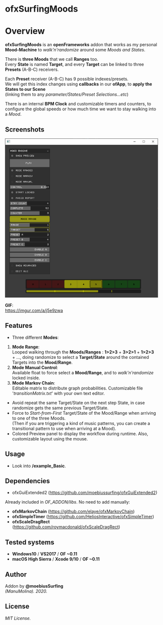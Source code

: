 ofxSurfingMoods
=============================

# Overview
**ofxSurfingMoods** is an **openFrameworks** addon that works as my personal **Mood-Machine** to *walk'n'randomize* around some *Moods and States*.  

There is **three Moods** that we call **Ranges** too.  
Every **State** is named **Target**, and every **Target** can be linked to three **Presets** (A-B-C) receivers.  

Each **Preset** receiver (A-B-C) has 9 possible indexes/presets.  
We will get this index changes using **callbacks** in our **ofApp**, to **apply the States to our Scene**  
(linking them to any *parameter/States/Preset Selections...etc*)

There is an internal **BPM Clock** and customizable timers and counters, to configure the global speeds or how much time we want to stay walking into a *Mood*.  

## Screenshots
![image](/readme_images/Capture1.PNG?raw=true "image")  

**GIF**:  
https://imgur.com/a/j5e9zwa

## Features
- Three different **Modes**:
1. **Mode Range**:  
Looped walking through the **Moods/Ranges** : **1>2>3** + **3>2>1** + **1>2>3** + ..., doing randomize to select a **Target/State** around the contained Targets into the **Mood/Range**.
2. **Mode Manual Control**:  
Available float to force select a **Mood/Range**, and to *walk'n'randomize* locked inside.
3. **Mode Markov Chain**:  
Editable matrix to distribute graph probabilities. Customizable file '*transitionMatrix.txt*' with your own text editor. 
- Avoid repeat the same Target/State on the next step State, in case randomize gets the same previous Target/State.
- Force to *Start-from-First* Target/State of the Mood/Range when arriving to one of the three Moods.  
(Then if you are triggering a kind of music patterns, you can create a transitional pattern to use when arriving at a Mood).
- Colored Preview panel to display the workflow during runtime. Also, customizable layout using the mouse.

## Usage
 - Look into **/example_Basic**.

## Dependencies
- ofxGuiExtended2 (https://github.com/moebiussurfing/ofxGuiExtended2)  

Already included in *OF_ADDON/libs*. No need to add manually:
- **ofxMarkovChain** (https://github.com/elaye/ofxMarkovChain)
- **ofxSimpleTimer** (https://github.com/HeliosInteractive/ofxSimpleTimer)
- **ofxScaleDragRect** (https://github.com/roymacdonald/ofxScaleDragRect)

## Tested systems
- **Windows10** / **VS2017** / **OF ~0.11**
- **macOS High Sierra** / **Xcode 9/10** / **OF ~0.11**

## Author
Addon by **@moebiusSurfing**  
*(ManuMolina). 2020.*

## License
*MIT License.*